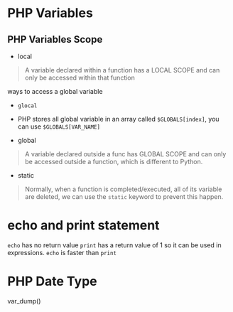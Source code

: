 # PHP Variables
## PHP Variables Scope
- local
> A variable declared within a function has a LOCAL SCOPE and can only be accessed within that function

ways to access a global variable
  - `glocal`
  - PHP stores all global variable in an array called `$GLOBALS[index]`, you can use `$GLOBALS[VAR_NAME]`

- global
> A variable declared outside a func has GLOBAL SCOPE and can only be accessed outside a function, which is different to Python.
- static
> Normally, when a function is completed/executed, all of its variable are deleted, we can use the `static` keyword to prevent this happen.

# echo and print statement
`echo` has no return value
`print` has a return value of 1 so it can be used in expressions.
`echo` is faster than `print`

# PHP Date Type
var_dump()
